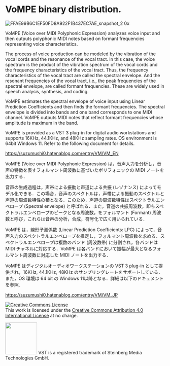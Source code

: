# VoMPE binary distribution.

![FFAE99B6C1EF50FD8A922F1B437EC7AE_snapshot_2 0x](https://github.com/user-attachments/assets/8400bf06-5033-4bca-ae5b-d93f7a27272c)

VoMPE (Voice over MIDI Polyphonic Expression) analyzes voice input and then outputs polyphonic MIDI notes based on formant frequencies representing voice characteristics.

The process of voice production can be modeled by the vibration of the vocal cords and the resonance of the vocal tract. In this case, the voice spectrum is the product of the vibration spectrum of the vocal cords and the frequency characteristics of the vocal tract. Thus, the frequency characteristics of the vocal tract are called the spectral envelope. And the resonant frequencies of the vocal tract, i.e., the peak frequencies of the spectral envelope, are called formant frequencies. These are widely used in speech analysis, synthesis, and coding.

VoMPE estimates the spectral envelope of voice input using Linear Prediction Coefficients and then finds the formant frequencies. The spectral envelope is divided into bands and one band corresponds to one MIDI channel. VoMPE outputs MIDI notes that reflect formant frequencies whose amplitude is maximum in the band.

VoMPE is provided as a VST 3 plug-in for digital audio workstations and supports 16KHz, 44.1KHz, and 48KHz sampling rates. OS environment is 64bit Windows 11. Refer to the following document for details.

https://suzumushi0.hatenablog.com/entry/VM/VM_EN

VoMPE (Voice over MIDI Polyphonic Expression) は，音声入力を分析し，音声の特徴を表すフォルマント周波数に基づいたポリフォニックの MIDI ノートを出力する．

音声の生成過程は，声帯による振動と声道による共振 (レゾナンス) によってモデル化できる．この場合，音声のスペクトルは，声帯による振動のスペクトルと声道の周波数特性の積となる．このため，声道の周波数特性はスペクトラルエンベロープ (Spectral envelope) と呼ばれる．また，音道の共振周波数，即ちスペクトラルエンベロープのピークとなる周波数，をフォルマント (Formant) 周波数と呼び，これらは音声の分析，合成，符号化で広く用いられている．

VoMPE は，線形予測係数 (Linear Prediction Coefficients: LPC) によって，音声入力のスペクトラルエンベロープを推定し，フォルマント周波数を求める．スペクトラルエンベロープは複数のバンド (周波数帯) に分割され，各バンドは MIDI チャネルに対応する．VoMPE は各バンドにおいて振幅が最大となるフォルマント周波数に対応した MIDI ノートを出力する．

VoMPE はディジタルオーディオワークステーションの VST 3 plug-in として提供され，16KHz, 44.1KHz, 48KHz のサンプリングレートをサポートしている．また，OS 環境は 64 bit の Windows 11以降となる．詳細は以下のドキュメントを参照．

https://suzumushi0.hatenablog.com/entry/VM/VM_JP

<a rel="license" href="http://creativecommons.org/licenses/by/4.0/"><img alt="Creative Commons License" style="border-width:0" src="https://i.creativecommons.org/l/by/4.0/88x31.png" /></a><br />This work is licensed under the <a rel="license" href="http://creativecommons.org/licenses/by/4.0/">Creative Commons Attribution 4.0 International License</a> at no charge.

<img width="100" src="https://user-images.githubusercontent.com/67182469/130337395-b8ab38cd-e66e-4056-b441-49d33337410e.png">
VST is a registered trademark of Steinberg Media Technologies GmbH.

